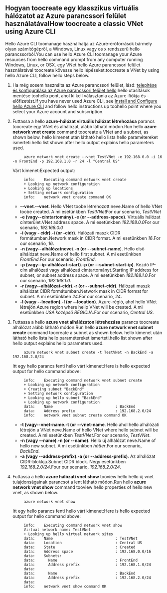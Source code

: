 ## <a name="how-toocreate-a-classic-vnet-using-azure-cli"></a><span data-ttu-id="6996e-101">Hogyan toocreate egy klasszikus virtuális hálózatot az Azure parancssori felület használatával</span><span class="sxs-lookup"><span data-stu-id="6996e-101">How toocreate a classic VNet using Azure CLI</span></span>
<span data-ttu-id="6996e-102">Hello Azure CLI toomanage használhatja az Azure-erőforrások bármely olyan számítógépről, a Windows, Linux vagy os x rendszerű hello parancssorból.</span><span class="sxs-lookup"><span data-stu-id="6996e-102">You can use hello Azure CLI toomanage your Azure resources from hello command prompt from any computer running Windows, Linux, or OSX.</span></span> <span data-ttu-id="6996e-103">egy VNet hello Azure parancssori felület használatával toocreate kövesse hello lépéseket.</span><span class="sxs-lookup"><span data-stu-id="6996e-103">toocreate a VNet by using hello Azure CLI, follow hello steps below.</span></span>

1. <span data-ttu-id="6996e-104">Ha még sosem használta az Azure parancssori felület, lásd: [telepítése és konfigurálása az Azure parancssori felület hello](../articles/cli-install-nodejs.md) hello utasítások mentése toohello pont, ahol ki kell választania az Azure-fiókja és -előfizetést.</span><span class="sxs-lookup"><span data-stu-id="6996e-104">If you have never used Azure CLI, see [Install and Configure hello Azure CLI](../articles/cli-install-nodejs.md) and follow hello instructions up toohello point where you select your Azure account and subscription.</span></span>
2. <span data-ttu-id="6996e-105">Futtassa a hello **azure-hálózat virtuális hálózat létrehozása** parancs toocreate egy VNet és alhálózat, alább látható módon.</span><span class="sxs-lookup"><span data-stu-id="6996e-105">Run hello **azure network vnet create** command toocreate a VNet and a subnet, as shown below.</span></span> <span data-ttu-id="6996e-106">hello kimenet után látható hello lista hello paramétereket ismerteti.</span><span class="sxs-lookup"><span data-stu-id="6996e-106">hello list shown after hello output explains hello parameters used.</span></span>
   
            azure network vnet create --vnet TestVNet -e 192.168.0.0 -i 16 -n FrontEnd -p 192.168.1.0 -r 24 -l "Central US"
   
    <span data-ttu-id="6996e-107">Várt kimenet:</span><span class="sxs-lookup"><span data-stu-id="6996e-107">Expected output:</span></span>
   
            info:    Executing command network vnet create
            + Looking up network configuration
            + Looking up locations
            + Setting network configuration
            info:    network vnet create command OK
   
   * <span data-ttu-id="6996e-108">**--vnet**.</span><span class="sxs-lookup"><span data-stu-id="6996e-108">**--vnet**.</span></span> <span data-ttu-id="6996e-109">Hello VNet toobe létrehozott neve.</span><span class="sxs-lookup"><span data-stu-id="6996e-109">Name of hello VNet toobe created.</span></span> <span data-ttu-id="6996e-110">A mi esetünkben *TestVNet*</span><span class="sxs-lookup"><span data-stu-id="6996e-110">For our scenario, *TestVNet*</span></span>
   * <span data-ttu-id="6996e-111">**-e (vagy--címtartomány)**.</span><span class="sxs-lookup"><span data-stu-id="6996e-111">**-e (or --address-space)**.</span></span> <span data-ttu-id="6996e-112">Virtuális hálózat címterület.</span><span class="sxs-lookup"><span data-stu-id="6996e-112">VNet address space.</span></span> <span data-ttu-id="6996e-113">A mi esetünkben *192.168.0.0*</span><span class="sxs-lookup"><span data-stu-id="6996e-113">For our scenario, *192.168.0.0*</span></span>
   * <span data-ttu-id="6996e-114">**-i (vagy - cidr)**.</span><span class="sxs-lookup"><span data-stu-id="6996e-114">**-i (or -cidr)**.</span></span> <span data-ttu-id="6996e-115">Hálózati maszk CIDR formátumban.</span><span class="sxs-lookup"><span data-stu-id="6996e-115">Network mask in CIDR format.</span></span> <span data-ttu-id="6996e-116">A mi esetünkben *16*.</span><span class="sxs-lookup"><span data-stu-id="6996e-116">For our scenario, *16*.</span></span>
   * <span data-ttu-id="6996e-117">**-n (vagy--alhálózatneve**).</span><span class="sxs-lookup"><span data-stu-id="6996e-117">**-n (or --subnet-name**).</span></span> <span data-ttu-id="6996e-118">Hello első alhálózat neve.</span><span class="sxs-lookup"><span data-stu-id="6996e-118">Name of hello first subnet.</span></span> <span data-ttu-id="6996e-119">A mi esetünkben *FrontEnd*.</span><span class="sxs-lookup"><span data-stu-id="6996e-119">For our scenario, *FrontEnd*.</span></span>
   * <span data-ttu-id="6996e-120">**-p (vagy--ip-alhálózat-start)**.</span><span class="sxs-lookup"><span data-stu-id="6996e-120">**-p (or --subnet-start-ip)**.</span></span> <span data-ttu-id="6996e-121">Kezdő IP-cím alhálózati vagy alhálózati címtartományt.</span><span class="sxs-lookup"><span data-stu-id="6996e-121">Starting IP address for subnet, or subnet address space.</span></span> <span data-ttu-id="6996e-122">A mi esetünkben *192.168.1.0*.</span><span class="sxs-lookup"><span data-stu-id="6996e-122">For our scenario, *192.168.1.0*.</span></span>
   * <span data-ttu-id="6996e-123">**-r (vagy--alhálózat-cidr)**.</span><span class="sxs-lookup"><span data-stu-id="6996e-123">**-r (or --subnet-cidr)**.</span></span> <span data-ttu-id="6996e-124">Hálózati maszk alhálózat CIDR formátumban.</span><span class="sxs-lookup"><span data-stu-id="6996e-124">Network mask in CIDR format for subnet.</span></span> <span data-ttu-id="6996e-125">A mi esetünkben *24*.</span><span class="sxs-lookup"><span data-stu-id="6996e-125">For our scenario, *24*.</span></span>
   * <span data-ttu-id="6996e-126">**-l (vagy --location)**.</span><span class="sxs-lookup"><span data-stu-id="6996e-126">**-l (or --location)**.</span></span> <span data-ttu-id="6996e-127">Azure-régió, ahol hello VNet létrejön.</span><span class="sxs-lookup"><span data-stu-id="6996e-127">Azure region where hello VNet will be created.</span></span> <span data-ttu-id="6996e-128">A mi esetünkben *USA középső RÉGIÓJA*.</span><span class="sxs-lookup"><span data-stu-id="6996e-128">For our scenario, *Central US*.</span></span>
3. <span data-ttu-id="6996e-129">Futtassa a hello **azure vnet alhálózaton létrehozása** parancs toocreate alhálózat alább látható módon.</span><span class="sxs-lookup"><span data-stu-id="6996e-129">Run hello **azure network vnet subnet create** command toocreate a subnet as shown below.</span></span> <span data-ttu-id="6996e-130">hello kimenet után látható hello lista hello paramétereket ismerteti.</span><span class="sxs-lookup"><span data-stu-id="6996e-130">hello list shown after hello output explains hello parameters used.</span></span>
   
            azure network vnet subnet create -t TestVNet -n BackEnd -a 192.168.2.0/24
   
    <span data-ttu-id="6996e-131">Itt egy hello parancs fenti hello várt kimenet:</span><span class="sxs-lookup"><span data-stu-id="6996e-131">Here is hello expected output for hello command above:</span></span>
   
            info:    Executing command network vnet subnet create
            + Looking up network configuration
            + Creating subnet "BackEnd"
            + Setting network configuration
            + Looking up hello subnet "BackEnd"
            + Looking up network configuration
            data:    Name                            : BackEnd
            data:    Address prefix                  : 192.168.2.0/24
            info:    network vnet subnet create command OK
   
   * <span data-ttu-id="6996e-132">**-t (vagy--vnet-name**.</span><span class="sxs-lookup"><span data-stu-id="6996e-132">**-t (or --vnet-name**.</span></span> <span data-ttu-id="6996e-133">Hello ahol hello alhálózati létrejön a VNet neve.</span><span class="sxs-lookup"><span data-stu-id="6996e-133">Name of hello VNet where hello subnet will be created.</span></span> <span data-ttu-id="6996e-134">A mi esetünkben *TestVNet*.</span><span class="sxs-lookup"><span data-stu-id="6996e-134">For our scenario, *TestVNet*.</span></span>
   * <span data-ttu-id="6996e-135">**-n (vagy --name)**.</span><span class="sxs-lookup"><span data-stu-id="6996e-135">**-n (or --name)**.</span></span> <span data-ttu-id="6996e-136">Hello új alhálózat neve.</span><span class="sxs-lookup"><span data-stu-id="6996e-136">Name of hello new subnet.</span></span> <span data-ttu-id="6996e-137">A mi esetünkben *háttér*.</span><span class="sxs-lookup"><span data-stu-id="6996e-137">For our scenario, *BackEnd*.</span></span>
   * <span data-ttu-id="6996e-138">**-a (vagy --address-prefix)**.</span><span class="sxs-lookup"><span data-stu-id="6996e-138">**-a (or --address-prefix)**.</span></span> <span data-ttu-id="6996e-139">Az alhálózat CIDR-blokkja.</span><span class="sxs-lookup"><span data-stu-id="6996e-139">Subnet CIDR block.</span></span> <span data-ttu-id="6996e-140">Négy esetünkben *192.168.2.0/24*.</span><span class="sxs-lookup"><span data-stu-id="6996e-140">Four our scenario, *192.168.2.0/24*.</span></span>
4. <span data-ttu-id="6996e-141">Futtassa a hello **azure hálózati vnet show** tooview hello hello új vnet tulajdonságainak parancsot a lent látható módon.</span><span class="sxs-lookup"><span data-stu-id="6996e-141">Run hello **azure network vnet show** command tooview hello properties of hello new vnet, as shown below.</span></span>
   
            azure network vnet show
   
    <span data-ttu-id="6996e-142">Itt egy hello parancs fenti hello várt kimenet:</span><span class="sxs-lookup"><span data-stu-id="6996e-142">Here is hello expected output for hello command above:</span></span>
   
            info:    Executing command network vnet show
            Virtual network name: TestVNet
            + Looking up hello virtual network sites
            data:    Name                            : TestVNet
            data:    Location                        : Central US
            data:    State                           : Created
            data:    Address space                   : 192.168.0.0/16
            data:    Subnets:
            data:      Name                          : FrontEnd
            data:      Address prefix                : 192.168.1.0/24
            data:
            data:      Name                          : BackEnd
            data:      Address prefix                : 192.168.2.0/24
            data:
            info:    network vnet show command OK

